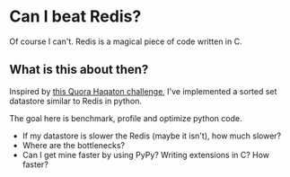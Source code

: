 # Can I beat Redis?
Of course I can't. Redis is a magical piece of code written in C.

## What is this about then?
Inspired by [this Quora Haqaton challenge](https://www.hackerrank.com/contests/quora-haqathon/challenges/sortedset), I've implemented a sorted set datastore similar to Redis in python.

The goal here is benchmark, profile and optimize python code. 
* If my datastore is slower the Redis (maybe it isn't), how much slower? 
* Where are the bottlenecks?
* Can I get mine faster by using PyPy? Writing extensions in C? How faster?
